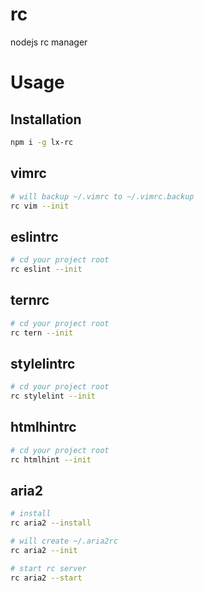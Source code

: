 # rc
nodejs rc manager

# Usage
## Installation
```bash
npm i -g lx-rc
```

## vimrc
```bash
# will backup ~/.vimrc to ~/.vimrc.backup
rc vim --init
```

## eslintrc
```bash
# cd your project root
rc eslint --init
```

## ternrc
```bash
# cd your project root
rc tern --init
```

## stylelintrc
```bash
# cd your project root
rc stylelint --init
```

## htmlhintrc
```bash
# cd your project root
rc htmlhint --init
```

## aria2
```bash
# install
rc aria2 --install

# will create ~/.aria2rc
rc aria2 --init

# start rc server
rc aria2 --start
```
